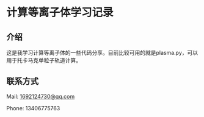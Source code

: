 # 计算等离子体学习记录

## 介绍

这是我学习计算等离子体的一些代码分享。目前比较可用的就是plasma.py，可以用于托卡马克单粒子轨道计算。

## 联系方式

Mail: [1692124730@qq.com](mailto:1692124730@qq.com)

Phone: 13406775763
